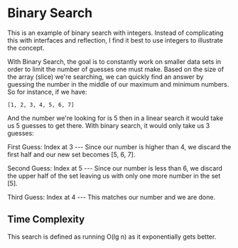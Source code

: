 # Binary Search

This is an example of binary search with integers. Instead of complicating
this with interfaces and reflection, I find it best to use integers to
illustrate the concept.

With Binary Search, the goal is to constantly work on smaller data sets in
order to limit the number of guesses one must make. Based on the size of
the array (slice) we're searching, we can quickly find an answer by
guessing the number in the middle of our maximum and minimum numbers. So
for instance, if we have:

```
[1, 2, 3, 4, 5, 6, 7]
```

And the number we're looking for is 5 then in a linear search it would
take us 5 guesses to get there. With binary search, it would only take us 3
guesses:

First Guess: Index at 3 --- Since our number is higher than 4, we discard
the first half and our new set becomes [5, 6, 7].

Second Guess: Index at 5 --- Since our number is less than 6, we discard
the upper half of the set leaving us with only one more number in the set
[5].

Third Guess: Index at 4 --- This matches our number and we are done.

## Time Complexity

This search is defined as running O(lg n) as it exponentially gets better.
